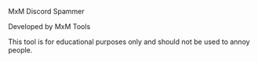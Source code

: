MxM Discord Spammer

Developed by MxM Tools

This tool is for educational purposes only and should not be used to annoy people.
